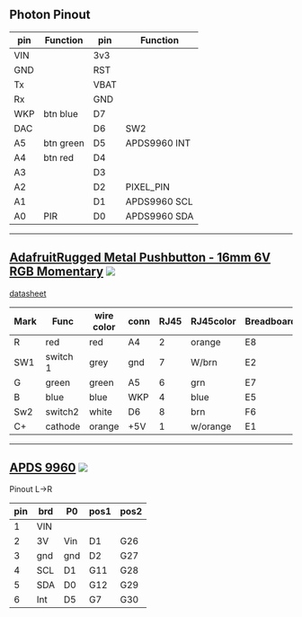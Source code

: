 

## Photon Pinout


pin | Function | pin | Function
----| ------- | ----| -------
VIN|  | 3v3 |
GND|  | RST |
Tx|  | VBAT |
Rx|  | GND |
WKP| btn blue | D7 |
DAC|  | D6 | SW2
A5| btn green  | D5 | APDS9960 INT
A4| btn red  | D4 |
A3|   | D3 |
A2|  | D2 | PIXEL_PIN
A1|   | D1 | APDS9960 SCL
A0| PIR  | D0 | APDS9960 SDA
---

## [AdafruitRugged Metal Pushbutton - 16mm 6V RGB Momentary](https://www.adafruit.com/product/3350) ![](https://cdn-shop.adafruit.com/145x109/3350-01.jpg)
[datasheet](https://cdn-shop.adafruit.com/product-files/3350/C5279+datasheet+PM161F-10E-RGB-12V-S-IP67.pdf)


Mark | Func | wire color | conn | RJ45 |RJ45color | Breadboard
-----|------|-----|---|---|---|---
R | red | red | A4  | 2 | orange | E8
SW1 | switch 1 | grey  | gnd  | 7 | W/brn | E2
G |green | green | A5 | 6  | grn | E7
B | blue | blue | WKP | 4 | blue | E5
Sw2 | switch2 | white | D6 | 8 | brn | F6
C+ | cathode | orange | +5V | 1 | w/orange | E1

---
## [APDS 9960](https://www.adafruit.com/product/3595?gclid=CjwKCAjwkMbaBRBAEiwAlH5v_vXEeEj5wqdsNyfCPhlPawC_t2XqHsi7MnRGNWbrNEu6n_z87asYChoCqK0QAvD_BwE)  ![](https://cdn-shop.adafruit.com/145x109/3595-00.jpg)

Pinout L->R

pin | brd |P0 |pos1 | pos2
--|--|--|--|--
1 | VIN|||
2 | 3V  | Vin | D1 | G26
3 | gnd  | gnd | D2 | G27
4 | SCL | D1 | G11 | G28
5 | SDA | D0 | G12 | G29
6 | Int | D5 | G7 | G30

